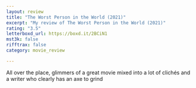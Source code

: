 ```yaml
---
layout: review
title: "The Worst Person in the World (2021)"
excerpt: "My review of The Worst Person in the World (2021)"
rating: "3.5"
letterboxd_url: https://boxd.it/2BCiN1
mst3k: false
rifftrax: false
category: movie_review

---
```


All over the place, glimmers of a great movie mixed into a lot of clichés and a writer who clearly has an axe to grind
